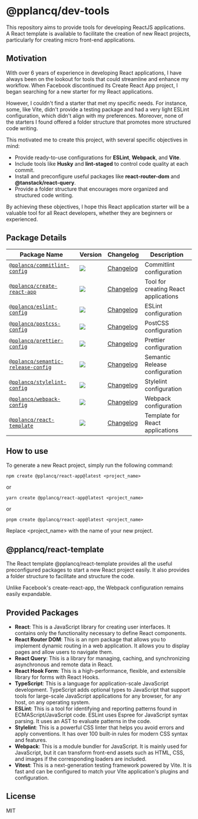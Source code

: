 # @pplancq/dev-tools

This repository aims to provide tools for developing ReactJS applications.\
A React template is available to facilitate the creation of new React projects, particularly for creating micro front-end applications.

## Motivation

With over 6 years of experience in developing React applications, I have always been on the lookout for tools that could streamline and enhance my workflow. When Facebook discontinued its Create React App project, I began searching for a new starter for my React applications.

However, I couldn't find a starter that met my specific needs. For instance, some, like Vite, didn't provide a testing package and had a very light ESLint configuration, which didn't align with my preferences. Moreover, none of the starters I found offered a folder structure that promotes more structured code writing.

This motivated me to create this project, with several specific objectives in mind:

- Provide ready-to-use configurations for **ESLint**, **Webpack**, and **Vite**.
- Include tools like **Husky** and **lint-staged** to control code quality at each commit.
- Install and preconfigure useful packages like **react-router-dom** and **@tanstack/react-query**.
- Provide a folder structure that encourages more organized and structured code writing.

By achieving these objectives, I hope this React application starter will be a valuable tool for all React developers, whether they are beginners or experienced.

## Package Details

| Package Name                                                                       | Version                                                                                                                                  | Changelog                                                    | Description                          |
| ---------------------------------------------------------------------------------- | ---------------------------------------------------------------------------------------------------------------------------------------- | ------------------------------------------------------------ | ------------------------------------ |
| [`@pplancq/commitlint-config`](./packages/commitlint-config/README.md)             | [![](https://img.shields.io/npm/v/%40pplancq%2Fcommitlint-config)](https://www.npmjs.com/package/@pplancq/commitlint-config)             | [Changelog](./packages/commitlint-config/CHANGELOG.md)       | Commitlint configuration             |
| [`@pplancq/create-react-app`](./packages/create-react-app/README.md)               | [![](https://img.shields.io/npm/v/%40pplancq%2Fcreate-react-app)](https://www.npmjs.com/package/@pplancq/create-react-app)               | [Changelog](./packages/create-react-app/CHANGELOG.md)        | Tool for creating React applications |
| [`@pplancq/eslint-config`](./packages/eslint-config/README.md)                     | [![](https://img.shields.io/npm/v/%40pplancq%2Feslint-config)](https://www.npmjs.com/package/@pplancq/eslint-config)                     | [Changelog](./packages/eslint-config/CHANGELOG.md)           | ESLint configuration                 |
| [`@pplancq/postcss-config`](./packages/postcss-config/README.md)                   | [![](https://img.shields.io/npm/v/%40pplancq%2Fpostcss-config)](https://www.npmjs.com/package/@pplancq/postcss-config)                   | [Changelog](./packages/postcss-config/CHANGELOG.md)          | PostCSS configuration                |
| [`@pplancq/prettier-config`](./packages/prettier-config/README.md)                 | [![](https://img.shields.io/npm/v/%40pplancq%2Fprettier-config)](https://www.npmjs.com/package/@pplancq/prettier-config)                 | [Changelog](./packages/prettier-config/CHANGELOG.md)         | Prettier configuration               |
| [`@pplancq/semantic-release-config`](./packages/semantic-release-config/README.md) | [![](https://img.shields.io/npm/v/%40pplancq%2Fsemantic-release-config)](https://www.npmjs.com/package/@pplancq/semantic-release-config) | [Changelog](./packages/semantic-release-config/CHANGELOG.md) | Semantic Release configuration       |
| [`@pplancq/stylelint-config`](./packages/stylelint-config/README.md)               | [![](https://img.shields.io/npm/v/%40pplancq%2Fstylelint-config)](https://www.npmjs.com/package/@pplancq/stylelint-config)               | [Changelog](./packages/stylelint-config/CHANGELOG.md)        | Stylelint configuration              |
| [`@pplancq/webpack-config`](./packages/webpack-config/README.md)                   | [![](https://img.shields.io/npm/v/%40pplancq%2Fwebpack-config)](https://www.npmjs.com/package/@pplancq/webpack-config)                   | [Changelog](./packages/webpack-config/CHANGELOG.md)          | Webpack configuration                |
| [`@pplancq/react-template`](./packages/react-template/README.md)                   | [![](https://img.shields.io/npm/v/%40pplancq%2Freact-template)](https://www.npmjs.com/package/@pplancq/react-template)                   | [Changelog](./packages/react-template/CHANGELOG.md)          | Template for React applications      |

## How to use

To generate a new React project, simply run the following command:

```shell
npm create @pplancq/react-app@latest <project_name>
```

or

```shell
yarn create @pplancq/react-app@latest <project_name>
```

or

```shell
pnpm create @pplancq/react-app@latest <project_name>
```

Replace <project_name> with the name of your new project.

## @pplancq/react-template

The React template @pplancq/react-template provides all the useful preconfigured packages to start a new React project easily. It also provides a folder structure to facilitate and structure the code.

Unlike Facebook's create-react-app, the Webpack configuration remains easily expandable.

## Provided Packages

- **React**: This is a JavaScript library for creating user interfaces. It contains only the functionality necessary to define React components.
- **React Router DOM**: This is an npm package that allows you to implement dynamic routing in a web application. It allows you to display pages and allow users to navigate them.
- **React Query**: This is a library for managing, caching, and synchronizing asynchronous and remote data in React.
- **React Hook Form**: This is a high-performance, flexible, and extensible library for forms with React Hooks.
- **TypeScript**: This is a language for application-scale JavaScript development. TypeScript adds optional types to JavaScript that support tools for large-scale JavaScript applications for any browser, for any host, on any operating system.
- **ESLint**: This is a tool for identifying and reporting patterns found in ECMAScript/JavaScript code. ESLint uses Espree for JavaScript syntax parsing. It uses an AST to evaluate patterns in the code.
- **Stylelint**: This is a powerful CSS linter that helps you avoid errors and apply conventions. It has over 100 built-in rules for modern CSS syntax and features.
- **Webpack**: This is a module bundler for JavaScript. It is mainly used for JavaScript, but it can transform front-end assets such as HTML, CSS, and images if the corresponding loaders are included.
- **Vitest**: This is a next-generation testing framework powered by Vite. It is fast and can be configured to match your Vite application's plugins and configuration.

## License

MIT
